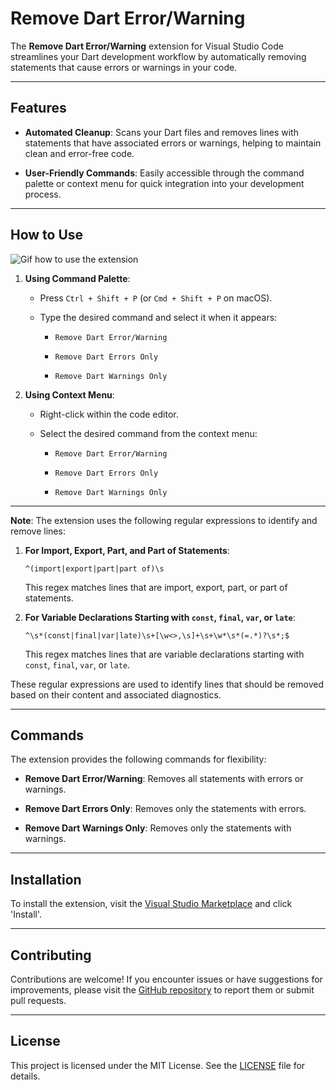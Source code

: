 # Remove Dart Error/Warning

The **Remove Dart Error/Warning** extension for Visual Studio Code streamlines your Dart development workflow by automatically removing statements that cause errors or warnings in your code.

---

## Features

- **Automated Cleanup**: Scans your Dart files and removes lines with statements that have associated errors or warnings, helping to maintain clean and error-free code.

- **User-Friendly Commands**: Easily accessible through the command palette or context menu for quick integration into your development process.

---

## How to Use

![Gif how to use the extension](https://github.com/stan-at-work/remove-dart-error-warning/blob/01e2acf6aacfb69660c024ec84b53e43a114ea6b/assets/how-to-use.gif)

1. **Using Command Palette**:

    - Press `Ctrl + Shift + P` (or `Cmd + Shift + P` on macOS).

    - Type the desired command and select it when it appears:

        - `Remove Dart Error/Warning`

        - `Remove Dart Errors Only`

        - `Remove Dart Warnings Only`

2. **Using Context Menu**:

    - Right-click within the code editor.

    - Select the desired command from the context menu:

        - `Remove Dart Error/Warning`

        - `Remove Dart Errors Only`

        - `Remove Dart Warnings Only`

---

**Note**: The extension uses the following regular expressions to identify and remove lines:

1. **For Import, Export, Part, and Part of Statements**:

   ```regex
   ^(import|export|part|part of)\s
   ```

   This regex matches lines that are import, export, part, or part of statements.

2. **For Variable Declarations Starting with `const`, `final`, `var`, or `late`**:

   ```regex
   ^\s*(const|final|var|late)\s+[\w<>,\s]+\s+\w*\s*(=.*)?\s*;$
   ```

   This regex matches lines that are variable declarations starting with `const`, `final`, `var`, or `late`.

These regular expressions are used to identify lines that should be removed based on their content and associated diagnostics.

---

## Commands

The extension provides the following commands for flexibility:

- **Remove Dart Error/Warning**: Removes all statements with errors or warnings.

- **Remove Dart Errors Only**: Removes only the statements with errors.

- **Remove Dart Warnings Only**: Removes only the statements with warnings.

---

## Installation

To install the extension, visit the [Visual Studio Marketplace](https://marketplace.visualstudio.com/items?itemName=Stan.remove-dart-error-imports) and click 'Install'.

---

## Contributing

Contributions are welcome! If you encounter issues or have suggestions for improvements, please visit the [GitHub repository](https://github.com/stan-at-work/remove-dart-error-warning) to report them or submit pull requests.

---

## License

This project is licensed under the MIT License. See the [LICENSE](https://github.com/stan-at-work/remove-dart-error-warning/blob/master/LICENSE.md) file for details.
